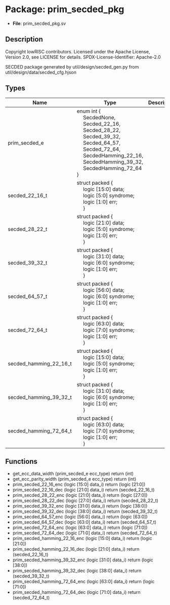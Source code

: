 # Package: prim_secded_pkg

- **File**: prim_secded_pkg.sv
## Description

 Copyright lowRISC contributors.
 Licensed under the Apache License, Version 2.0, see LICENSE for details.
 SPDX-License-Identifier: Apache-2.0

 SECDED package generated by
 util/design/secded_gen.py from util/design/data/secded_cfg.hjson


## Types

| Name                   | Type                                                                                                                                                                                                                                                                                                                                                                                                                                                                                                                                   | Description |
| ---------------------- | -------------------------------------------------------------------------------------------------------------------------------------------------------------------------------------------------------------------------------------------------------------------------------------------------------------------------------------------------------------------------------------------------------------------------------------------------------------------------------------------------------------------------------------- | ----------- |
| prim_secded_e          | enum int {<br><span style="padding-left:20px">     SecdedNone,<br><span style="padding-left:20px">     Secded_22_16,<br><span style="padding-left:20px">     Secded_28_22,<br><span style="padding-left:20px">     Secded_39_32,<br><span style="padding-left:20px">     Secded_64_57,<br><span style="padding-left:20px">     Secded_72_64,<br><span style="padding-left:20px">     SecdedHamming_22_16,<br><span style="padding-left:20px">     SecdedHamming_39_32,<br><span style="padding-left:20px">     SecdedHamming_72_64   } |             |
| secded_22_16_t         | struct packed {<br><span style="padding-left:20px">     logic [15:0] data;<br><span style="padding-left:20px">     logic [5:0] syndrome;<br><span style="padding-left:20px">     logic [1:0]  err;<br><span style="padding-left:20px">   }                                                                                                                                                                                                                                                                                             |             |
| secded_28_22_t         | struct packed {<br><span style="padding-left:20px">     logic [21:0] data;<br><span style="padding-left:20px">     logic [5:0] syndrome;<br><span style="padding-left:20px">     logic [1:0]  err;<br><span style="padding-left:20px">   }                                                                                                                                                                                                                                                                                             |             |
| secded_39_32_t         | struct packed {<br><span style="padding-left:20px">     logic [31:0] data;<br><span style="padding-left:20px">     logic [6:0] syndrome;<br><span style="padding-left:20px">     logic [1:0]  err;<br><span style="padding-left:20px">   }                                                                                                                                                                                                                                                                                             |             |
| secded_64_57_t         | struct packed {<br><span style="padding-left:20px">     logic [56:0] data;<br><span style="padding-left:20px">     logic [6:0] syndrome;<br><span style="padding-left:20px">     logic [1:0]  err;<br><span style="padding-left:20px">   }                                                                                                                                                                                                                                                                                             |             |
| secded_72_64_t         | struct packed {<br><span style="padding-left:20px">     logic [63:0] data;<br><span style="padding-left:20px">     logic [7:0] syndrome;<br><span style="padding-left:20px">     logic [1:0]  err;<br><span style="padding-left:20px">   }                                                                                                                                                                                                                                                                                             |             |
| secded_hamming_22_16_t | struct packed {<br><span style="padding-left:20px">     logic [15:0] data;<br><span style="padding-left:20px">     logic [5:0] syndrome;<br><span style="padding-left:20px">     logic [1:0]  err;<br><span style="padding-left:20px">   }                                                                                                                                                                                                                                                                                             |             |
| secded_hamming_39_32_t | struct packed {<br><span style="padding-left:20px">     logic [31:0] data;<br><span style="padding-left:20px">     logic [6:0] syndrome;<br><span style="padding-left:20px">     logic [1:0]  err;<br><span style="padding-left:20px">   }                                                                                                                                                                                                                                                                                             |             |
| secded_hamming_72_64_t | struct packed {<br><span style="padding-left:20px">     logic [63:0] data;<br><span style="padding-left:20px">     logic [7:0] syndrome;<br><span style="padding-left:20px">     logic [1:0]  err;<br><span style="padding-left:20px">   }                                                                                                                                                                                                                                                                                             |             |
## Functions
- get_ecc_data_width <font id="function_arguments">(prim_secded_e ecc_type)</font> <font id="function_return">return (int)</font>
- get_ecc_parity_width <font id="function_arguments">(prim_secded_e ecc_type)</font> <font id="function_return">return (int)</font>
- prim_secded_22_16_enc <font id="function_arguments">(logic [15:0] data_i)</font> <font id="function_return">return (logic [21:0])</font>
- prim_secded_22_16_dec <font id="function_arguments">(logic [21:0] data_i)</font> <font id="function_return">return (secded_22_16_t)</font>
- prim_secded_28_22_enc <font id="function_arguments">(logic [21:0] data_i)</font> <font id="function_return">return (logic [27:0])</font>
- prim_secded_28_22_dec <font id="function_arguments">(logic [27:0] data_i)</font> <font id="function_return">return (secded_28_22_t)</font>
- prim_secded_39_32_enc <font id="function_arguments">(logic [31:0] data_i)</font> <font id="function_return">return (logic [38:0])</font>
- prim_secded_39_32_dec <font id="function_arguments">(logic [38:0] data_i)</font> <font id="function_return">return (secded_39_32_t)</font>
- prim_secded_64_57_enc <font id="function_arguments">(logic [56:0] data_i)</font> <font id="function_return">return (logic [63:0])</font>
- prim_secded_64_57_dec <font id="function_arguments">(logic [63:0] data_i)</font> <font id="function_return">return (secded_64_57_t)</font>
- prim_secded_72_64_enc <font id="function_arguments">(logic [63:0] data_i)</font> <font id="function_return">return (logic [71:0])</font>
- prim_secded_72_64_dec <font id="function_arguments">(logic [71:0] data_i)</font> <font id="function_return">return (secded_72_64_t)</font>
- prim_secded_hamming_22_16_enc <font id="function_arguments">(logic [15:0] data_i)</font> <font id="function_return">return (logic [21:0])</font>
- prim_secded_hamming_22_16_dec <font id="function_arguments">(logic [21:0] data_i)</font> <font id="function_return">return (secded_22_16_t)</font>
- prim_secded_hamming_39_32_enc <font id="function_arguments">(logic [31:0] data_i)</font> <font id="function_return">return (logic [38:0])</font>
- prim_secded_hamming_39_32_dec <font id="function_arguments">(logic [38:0] data_i)</font> <font id="function_return">return (secded_39_32_t)</font>
- prim_secded_hamming_72_64_enc <font id="function_arguments">(logic [63:0] data_i)</font> <font id="function_return">return (logic [71:0])</font>
- prim_secded_hamming_72_64_dec <font id="function_arguments">(logic [71:0] data_i)</font> <font id="function_return">return (secded_72_64_t)</font>
